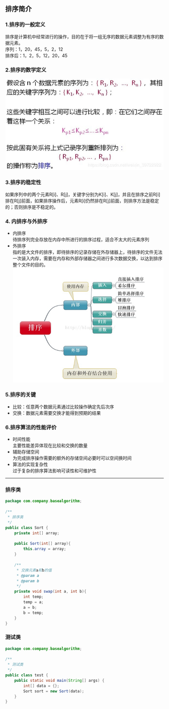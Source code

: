## 排序简介 
### 1.排序的一般定义  
排序是计算机中经常进行的操作，目的在于将一组无序的数据元素调整为有序的数据元素。  
序列：1，20，45，5，2，12  
排序后：1，2，5，12，20，45  
### 2.排序的数学定义  
![](https://github.com/ChenLiang-Vic/Personal-notes/blob/master/%E6%95%B0%E6%8D%AE%E7%BB%93%E6%9E%84%E4%B8%8E%E7%AE%97%E6%B3%95/img/%E6%8E%92%E5%BA%8F%E6%95%B0%E5%AD%A6%E5%AE%9A%E4%B9%89.jpg)    
### 3.排序的稳定性  
如果序列中的两个元素R[i]、R[j]，关键字分别为K[i]、K[j]，并且在排序之前R[i]排在R[j]前面，如果排序操作后，元素R[i]仍然排在R[j]前面，则排序方法是稳定的；否则排序是不稳定的。  
### 4. 内排序与外排序  
- 内排序  
待排序列完全存放在内存中所进行的排序过程，适合不太大的元素序列  
- 外排序  
指的是大文件的排序，即待排序的记录存储在外存储器上，待排序的文件无法一次装入内存，需要在内存和外部存储器之间进行多次数据交换，以达到排序整个文件的目的。  
![](https://github.com/ChenLiang-Vic/Personal-notes/blob/master/%E6%95%B0%E6%8D%AE%E7%BB%93%E6%9E%84%E4%B8%8E%E7%AE%97%E6%B3%95/img/%E6%8E%92%E5%BA%8F%E5%88%86%E7%B1%BB.jpg)  
### 5.排序的关键  
- 比较：任意两个数据元素通过比较操作确定先后次序  
- 交换：数据元素需要交换才能得到预期的结果  
### 6.排序算法的性能评价  
- 时间性能  
主要性能差异体现在比较和交换的数量  
- 辅助存储空间  
为完成排序操作需要的额外的存储空间必要时可以空间换时间  
- 算法的实现复杂性  
过于复杂的排序算法影响可读性和可维护性  
---
### 排序类  
~~~java
package com.company.basealgorithm;

/**
 * 排序类
 */
public class Sort {
    private int[] array;

    public Sort(int[] array){
        this.array = array;
    }

    /**
     * 交换元素a和b的值
     * @param a
     * @param b
     */
    private void swap(int a, int b){
        int temp;
        temp = a;
        a = b;
        b = temp;
    }
}
~~~  
### 测试类  
~~~java
package com.company.basealgorithm;

/**
 * 测试类
 */
public class test {
    public static void main(String[] args) {
        int[] data = {};
        Sort sort = new Sort(data);
    }
}
~~~